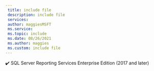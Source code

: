```yaml
---
 title: include file
 description: include file
 services: 
 author: maggiesMSFT
 ms.service: 
 ms.topic: include
 ms.date: 08/26/2021
 ms.author: maggies
 ms.custom: include file
---
```



✔️&nbsp;SQL&nbsp;Server&nbsp;Reporting&nbsp;Services Enterprise Edition (2017 and later)